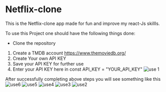 # Netflix-clone
This is the Netflix-clone app made for fun and improve my react-Js skillls. 

To use this Project one should have the following things done:
- Clone the repository

1. Create a TMDB account https://www.themoviedb.org/
2. Create Your own API KEY 
3. Save your API KEY for further use
4. Enter your API KEY here in const API_KEY = "YOUR_API_KEY"
![use 1](https://user-images.githubusercontent.com/90996971/200107649-0784b27a-b74c-4cd7-a925-1b09ae5b2ebb.png)

After successfully completing above steps you will see something like this
![use6](https://user-images.githubusercontent.com/90996971/200108047-1c9852e5-bd44-486c-8464-b37f24b826bb.png)
![use5](https://user-images.githubusercontent.com/90996971/200108048-075ed737-bbd7-4434-87da-3294852a75dc.png)
![use4](https://user-images.githubusercontent.com/90996971/200108049-9725d10f-4f57-4874-a15e-7e0be46e2779.png)
![use3](https://user-images.githubusercontent.com/90996971/200108055-ae1eab0f-9e0a-4509-a5f6-fc8f1680a4af.png)
![use2](https://user-images.githubusercontent.com/90996971/200108062-b28233b3-53ca-4468-b886-cb3dd7a95aef.png)
